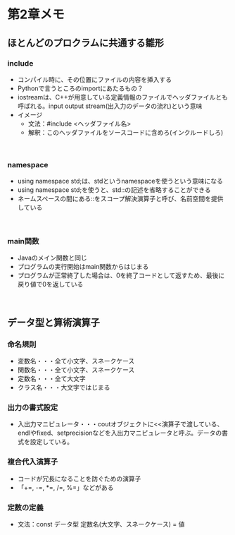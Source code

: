 # 第2章メモ

## ほとんどのプロクラムに共通する雛形

### include
- コンパイル時に、その位置にファイルの内容を挿入する
- Pythonで言うところのimportにあたるもの？
- iostreamは、C++が用意している定義情報のファイルでヘッダファイルとも呼ばれる。input output stream(出入力のデータの流れ)という意味
- イメージ
  - 文法：#include <ヘッダファイル名>
  - 解釈：このヘッダファイルをソースコードに含めろ(インクルードしろ)

<br />

### namespace
- using namespace std;は、stdというnamespaceを使うという意味になる
- using namespace std;を使うと、std::の記述を省略することができる
- ネームスペースの間にある::をスコープ解決演算子と呼び、名前空間を提供している

<br />

### main関数
- Javaのメイン関数と同じ
- プログラムの実行開始はmain関数からはじまる
- プログラムが正常終了した場合は、0を終了コードとして返すため、最後に戻り値で0を返している

<br />

## データ型と算術演算子 

### 命名規則
- 変数名・・・全て小文字、スネークケース
- 関数名・・・全て小文字、スネークケース
- 定数名・・・全て大文字
- クラス名・・・大文字ではじまる

### 出力の書式設定
- 入出力マニピュレータ・・・coutオブジェクトに<<演算子で渡している、endlやfixed、setprecisionなどを入出力マニピュレータと呼ぶ。データの書式を設定している。

### 複合代入演算子
- コードが冗長になることを防ぐための演算子
- 「+=, -=, *=, /=, %=」などがある

### 定数の定義
- 文法：const データ型 定数名(大文字、スネークケース) = 値